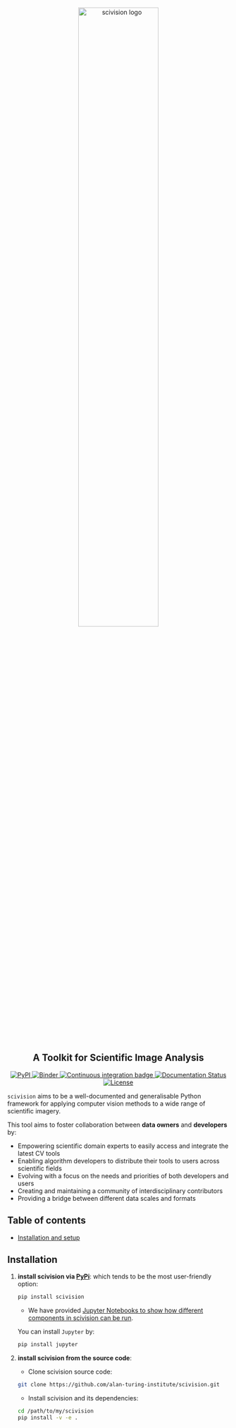 <div align="center">
    <br>
    <p align="center">
    <img src="https://i.imgur.com/kc7aE7z.png" 
         alt="scivision logo" width="60%" align="center">
    </p>
    <h2>A Toolkit for Scientific Image Analysis</h2>
</div>
 
<p align="center">
    <a href="https://pypi.org/project/scivision/">
        <img alt="PyPI" src="https://img.shields.io/pypi/v/scivision">
    </a>
    <a href="https://mybinder.org/v2/gh/alan-turing-institute/scivision/HEAD">
        <img alt="Binder" src="https://mybinder.org/badge_logo.svg">
    </a>
    <a href="https://github.com/alan-turing-institute/scivision/actions/workflows/scivision.yml">
        <img alt="Continuous integration badge" src="https://github.com/alan-turing-institute/scivision/actions/workflows/scivision.yml/badge.svg">
    </a>
    <a href="https://scivision.readthedocs.io/en/latest/?badge=latest">
        <img alt="Documentation Status" src="https://readthedocs.org/projects/scivision/badge/?version=latest">
    </a>
    <a href="https://github.com/alan-turing-institute/scivision/blob/main/LICENSE">
        <img alt="License" src="https://img.shields.io/badge/License-BSD_3--Clause-blue.svg">
    </a>
    <br/>
</p>

`scivision` aims to be a well-documented and generalisable Python framework for applying computer vision methods to a wide range of scientific imagery.

This tool aims to foster collaboration between **data owners** and **developers** by:
* Empowering scientific domain experts to easily access and integrate the latest CV tools
* Enabling algorithm developers to distribute their tools to users across scientific fields
* Evolving with a focus on the needs and priorities of both developers and users
* Creating and maintaining a community of interdisciplinary contributors
* Providing a bridge between different data scales and formats

Table of contents
-----------------

- [Installation and setup](#installation)

## Installation

1. **install scivision via [PyPi](https://pypi.org/project/scivision/)**: which tends to be the most user-friendly option:

    ```bash
    pip install scivision
    ```

    * We have provided [Jupyter Notebooks to show how different components in scivision can be run]((./examples)). 

    You can install `Jupyter` by:

    ```bash
    pip install jupyter
    ```

2. **install scivision from the source code**:

    * Clone scivision source code:

    ```bash
    git clone https://github.com/alan-turing-institute/scivision.git 
    ```

    * Install scivision and its dependencies:

    ```bash
    cd /path/to/my/scivision
    pip install -v -e .
    ```